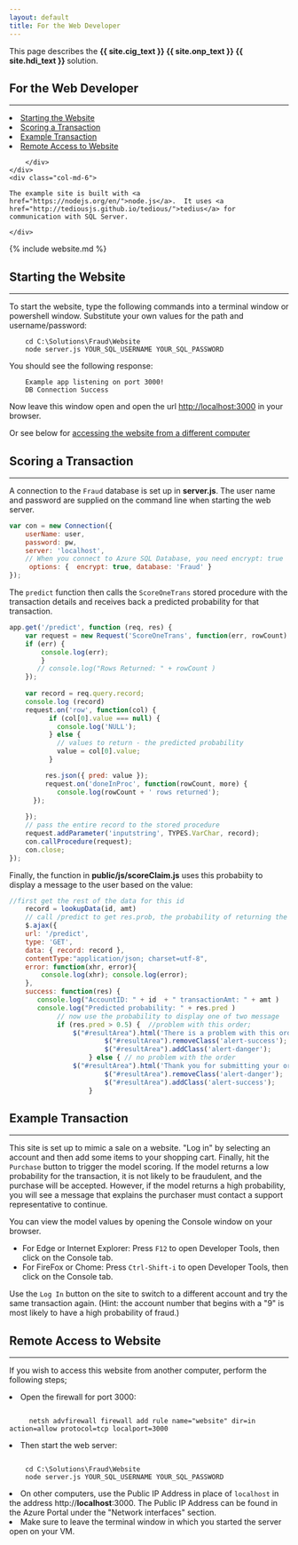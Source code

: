 ```yaml
---
layout: default
title: For the Web Developer
---
```

<div class="alert alert-success" role="alert"> This page describes the 
<strong>
<span class="cig">{{ site.cig_text }}</span>
<span class="onp">{{ site.onp_text }}</span>
<span class="hdi">{{ site.hdi_text }}</span> 
</strong>
solution.
</div> 

## For the Web Developer
------------------------------
<div class="row">
    <div class="col-md-6">
        <div class="toc">
          <li><a href="#starting">Starting the Website</a></li>
          <li><a href="#scoring">Scoring a Transaction</a></li>
          <li><a href="#example">Example Transaction</a></li>
          <li><a href="#remoteaccess">Remote Access to Website</a></li>

        </div>
    </div>
    <div class="col-md-6">

    The example site is built with <a href="https://nodejs.org/en/">node.js</a>.  It uses <a href="http://tediousjs.github.io/tedious/">tedius</a> for communication with SQL Server.  

    </div>
</div>

{% include website.md %}

<a id="starting" />

<h2>Starting the Website</h2>
<hr/>
To start the website, type the following commands into  a terminal window or powershell window.  Substitute your own values for <span class="onp">the path and </span> username/password:

```
    cd C:\Solutions\Fraud\Website
    node server.js YOUR_SQL_USERNAME YOUR_SQL_PASSWORD
```

You should see the following response:

```
    Example app listening on port 3000!
    DB Connection Success
```

Now leave this window open and open the url [http://localhost:3000](http://localhost:3000) in your browser.  

<span class="cig">Or see below for <a href="#remoteaccess">accessing the website from a different computer</a>
</span>

<a id="scoring" />
<h2>Scoring a Transaction</h2>
<hr/>

A connection to the `Fraud` database is set up in  **server.js**.  The user name and password are supplied on the command line when starting the web server.

```javascript
var con = new Connection({ 
	userName: user,
    password: pw,
    server: 'localhost',
    // When you connect to Azure SQL Database, you need encrypt: true
     options: {  encrypt: true, database: 'Fraud' }
});
```

The `predict` function then calls the `ScoreOneTrans` stored procedure with the transaction details and receives back a predicted probability for that transaction.

```javascript
app.get('/predict', function (req, res) {
    var request = new Request('ScoreOneTrans', function(err, rowCount) {
    if (err) {
        console.log(err);
        }  
       // console.log("Rows Returned: " + rowCount )      
    });
    
    var record = req.query.record;
    console.log (record)
    request.on('row', function(col) {
          if (col[0].value === null) {
            console.log('NULL');
          } else {
            // values to return - the predicted probability
            value = col[0].value;   
          }

         res.json({ pred: value });
         request.on('doneInProc', function(rowCount, more) { 
            console.log(rowCount + ' rows returned'); 
      }); 
        
    });  
    // pass the entire record to the stored procedure
    request.addParameter('inputstring', TYPES.VarChar, record);
    con.callProcedure(request); 
    con.close; 
});
```

Finally, the function in  **public/js/scoreClaim.js** uses this probabiity to display a message to the user based on the value:

```javascript
//first get the rest of the data for this id
    record = lookupData(id, amt)
    // call /predict to get res.prob, the probability of returning the shipment
    $.ajax({
    url: '/predict',
    type: 'GET',
    data: { record: record },
    contentType:"application/json; charset=utf-8",
    error: function(xhr, error){
        console.log(xhr); console.log(error);
    }, 
    success: function(res) { 
       console.log("AccountID: " + id  + " transactionAmt: " + amt )
       console.log("Predicted probability: " + res.pred )
            // now use the probability to display one of two message 
            if (res.pred > 0.5) {  //problem with this order; 
                $("#resultArea").html('There is a problem with this order.  Please call 800-555-2222 for more information');
                        $("#resultArea").removeClass('alert-success');
                        $("#resultArea").addClass('alert-danger');
                    } else { // no problem with the order
                $("#resultArea").html('Thank you for submitting your order. You will receive an email with tracking information shortly.');
                        $("#resultArea").removeClass('alert-danger');
                        $("#resultArea").addClass('alert-success');
                    }
```


<a id="example" />
<h2> Example Transaction</h2>
<hr/>

This site is set up to mimic a sale on a website.  "Log in" by selecting an account and then add some items to your shopping cart.  Finally, hit the `Purchase` button to trigger the model scoring.  If the model returns a low probability for the transaction, it is not likely to be fraudulent, and the purchase will be accepted. However, if the model returns a high probability, you will see a message that explains the purchaser must contact a support representative to continue. 

You can view the model values by opening the Console window on your browser.

* For Edge or Internet Explorer: Press `F12` to open Developer Tools, then click on the Console tab.
* For FireFox or Chome: Press `Ctrl-Shift-i` to open Developer Tools, then click on the Console tab.


Use the `Log In` button on the site to switch to a different account and try the same transaction again.  (Hint: the account number that begins with a "9" is most likely to have a high probability of fraud.)


<div class="cig" id="remoteaccess">
<h2> Remote Access to Website</h2>
<hr/>

If you wish to access this website from another computer, perform the following steps;

<li>  Open the firewall for port 3000:
<div class="highlighter-rouge"><pre class="highlight"><code> 
     netsh advfirewall firewall add rule name="website" dir=in action=allow protocol=tcp localport=3000 
</code></pre></div>
</li>
<li>  Then start the web server:
<div class="highlighter-rouge"><pre class="highlight"><code> 
    cd C:\Solutions\Fraud\Website
    node server.js YOUR_SQL_USERNAME YOUR_SQL_PASSWORD
</code></pre></div>
</li>
<li> On other computers, use the Public IP Address in place of <code>localhost</code> in the address http://<strong>localhost</strong>:3000.  The Public IP Address  can be found in the Azure Portal under the "Network interfaces" section.
</li>
<li> Make sure to leave the terminal window in which you started the server open on your VM.
</li>
</div>